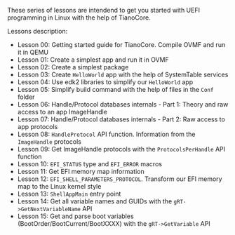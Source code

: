 These series of lessons are intendend to get you started with UEFI programming in Linux with the help of TianoCore.

Lessons description:

- Lesson 00: Getting started guide for TianoCore. Compile OVMF and run it in QEMU
- Lesson 01: Create a simplest app and run it in OVMF
- Lesson 02: Create a simplest package
- Lesson 03: Create `HelloWorld` app with the help of SystemTable services
- Lesson 04: Use edk2 libraries to simplify our `HelloWorld` app
- Lesson 05: Simplify build command with the help of files in the `Conf` folder
- Lesson 06: Handle/Protocol databases internals - Part 1: Theory and raw access to an app ImageHandle
- Lesson 07: Handle/Protocol databases internals - Part 2: Raw access to app protocols
- Lesson 08: `HandleProtocol` API function. Information from the `ImageHandle` protocols
- Lesson 09: Get ImageHandle protocols with the `ProtocolsPerHandle` API function
- Lesson 10: `EFI_STATUS` type and `EFI_ERROR` macros
- Lesson 11: Get EFI memory map information
- Lesson 12: `EFI_SHELL_PARAMETERS_PROTOCOL`. Transform our EFI memory map to the Linux kernel style
- Lesson 13: `ShellAppMain` entry point
- Lesson 14: Get all variable names and GUIDs with the `gRT->GetNextVariableName` API
- Lesson 15: Get and parse boot variables (BootOrder/BootCurrent/BootXXXX) with the `gRT->GetVariable` API

